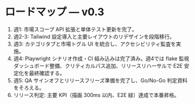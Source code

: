 # ロードマップ — v0.3

1. 週1: 市場スコープ API 拡張と単体テスト更新を完了。
2. 週2-3: Tailwind 設定導入と主要レイアウトのリデザインを段階移行。
3. 週3: カテゴリタブと市場トグル UI を統合し、アクセシビリティ監査を実施。
4. 週4: Playwright シナリオ作成・CI 組み込みは完了済み。週4では flake 監視ダッシュボード整備、クリティカルパス追加、リリースリハーサルで E2E 安定化を最終確認する。
5. 週5: QA サインオフとリリースフリーズ準備を完了し、Go/No-Go 判定資料をそろえる。
6. リリース判定: 主要 KPI（描画 300ms 以内、E2E 緑）達成で本番昇格。
